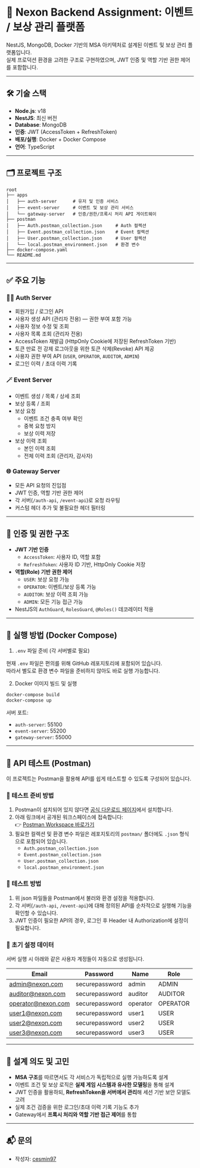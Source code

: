 # 🎯 Nexon Backend Assignment: 이벤트 / 보상 관리 플랫폼

NestJS, MongoDB, Docker 기반의 MSA 아키텍처로 설계된 이벤트 및 보상 관리 플랫폼입니다.  
실제 프로덕션 환경을 고려한 구조로 구현하였으며, JWT 인증 및 역할 기반 권한 제어를 포함합니다.

---

## 🛠️ 기술 스택

- **Node.js**: v18
- **NestJS**: 최신 버전
- **Database**: MongoDB
- **인증**: JWT (AccessToken + RefreshToken)
- **배포/실행**: Docker + Docker Compose
- **언어**: TypeScript

---

## 🗂️ 프로젝트 구조

```
root
├── apps
│   ├── auth-server      # 유저 및 인증 서비스
│   ├── event-server     # 이벤트 및 보상 관리 서비스
│   └── gateway-server   # 인증/권한/프록시 처리 API 게이트웨이
├── postman
│   ├── Auth.postman_collection.json     # Auth 컬렉션
│   ├── Event.postman_collection.json    # Event 컬렉션
│   ├── User.postman_collection.json     # User 컬렉션
│   └── local.postman_environment.json   # 환경 변수
├── docker-compose.yaml
└── README.md
```

---

## ✅ 주요 기능

### 🧑‍💼 Auth Server
- 회원가입 / 로그인 API
- 사용자 생성 API (관리자 전용) — 권한 부여 포함 가능
- 사용자 정보 수정 및 조회
- 사용자 목록 조회 (관리자 전용)
- AccessToken 재발급 (HttpOnly Cookie에 저장된 RefreshToken 기반)
- 토큰 만료 전 강제 로그아웃을 위한 토큰 삭제(Revoke) API 제공
- 사용자 권한 부여 API (`USER`, `OPERATOR`, `AUDITOR`, `ADMIN`)
- 로그인 이력 / 초대 이력 기록

### 🪄 Event Server
- 이벤트 생성 / 목록 / 상세 조회
- 보상 등록 / 조회
- 보상 요청
  - 이벤트 조건 충족 여부 확인
  - 중복 요청 방지
  - 보상 이력 저장
- 보상 이력 조회
  - 본인 이력 조회
  - 전체 이력 조회 (관리자, 감사자)

### 🌐 Gateway Server
- 모든 API 요청의 진입점
- JWT 인증, 역할 기반 권한 제어
- 각 서버(`/auth-api`, `/event-api`)로 요청 라우팅
- 커스텀 헤더 추가 및 불필요한 헤더 필터링

---

## 🔐 인증 및 권한 구조

- **JWT 기반 인증**
  - `AccessToken`: 사용자 ID, 역할 포함
  - `RefreshToken`: 사용자 ID 기반, HttpOnly Cookie 저장
- **역할(Role) 기반 권한 제어**
  - `USER`: 보상 요청 가능
  - `OPERATOR`: 이벤트/보상 등록 가능
  - `AUDITOR`: 보상 이력 조회 가능
  - `ADMIN`: 모든 기능 접근 가능
- NestJS의 `AuthGuard`, `RolesGuard`, `@Roles()` 데코레이터 적용

---

## 🚀 실행 방법 (Docker Compose)

1. `.env` 파일 준비 (각 서버별로 필요)

현재 `.env` 파일은 편의를 위해 GitHub 레포지토리에 포함되어 있습니다.  
따라서 별도로 환경 변수 파일을 준비하지 않아도 바로 실행 가능합니다.

2. Docker 이미지 빌드 및 실행

```bash
docker-compose build
docker-compose up
```

서버 포트:
- `auth-server`: 55100
- `event-server`: 55200
- `gateway-server`: 55000

---

## 🔬 API 테스트 (Postman)

이 프로젝트는 Postman을 활용해 API를 쉽게 테스트할 수 있도록 구성되어 있습니다.

### 🔧 테스트 준비 방법

1. Postman이 설치되어 있지 않다면 [공식 다운로드 페이지](https://www.postman.com/downloads/)에서 설치합니다.
2. 아래 링크에서 공개된 워크스페이스에 접속합니다:  
   👉 [Postman Workspace 바로가기](https://www.postman.com/cesmin/maplestory-assignment)
3. 필요한 컬렉션 및 환경 변수 파일은 레포지토리의 `postman/` 폴더에도 `.json` 형식으로 포함되어 있습니다.
   - `Auth.postman_collection.json`
   - `Event.postman_collection.json`
   - `User.postman_collection.json`
   - `local.postman_environment.json`

### 🧪 테스트 방법

1. 위 json 파일들을 Postman에서 불러와 환경 설정을 적용합니다.
2. 각 서버(`/auth-api`, `/event-api`)에 대해 정의된 API를 순차적으로 실행해 기능을 확인할 수 있습니다.
3. JWT 인증이 필요한 API의 경우, 로그인 후 Header 내 Authorization에 설정이 필요합니다.

### 💾  초기 설정 데이터

서버 실행 시 아래와 같은 사용자 계정들이 자동으로 생성됩니다.

| Email               | Password       | Name     | Role     |
|---------------------|----------------|----------|----------|
| admin@nexon.com     | securepassword | admin    | ADMIN    |
| auditor@nexon.com   | securepassword | auditor  | AUDITOR  |
| operator@nexon.com  | securepassword | operator | OPERATOR |
| user1@nexon.com     | securepassword | user1    | USER     |
| user2@nexon.com     | securepassword | user2    | USER     |
| user3@nexon.com     | securepassword | user3    | USER     |

---

## 🧠 설계 의도 및 고민

- **MSA 구조**를 따르면서도 각 서비스가 독립적으로 실행 가능하도록 설계
- 이벤트 조건 및 보상 로직은 **실제 게임 시스템과 유사한 모델링**을 통해 설계
- JWT 인증을 활용하되, **RefreshToken을 서버에서 관리**해 세션 기반 보안 모델도 고려
- 실제 조건 검증을 위한 로그인/초대 이력 기록 기능도 추가
- Gateway에서 **프록시 처리와 역할 기반 접근 제어**를 통합

---

## 📬 문의

- 작성자: [cesmin97](mailto:cesmin1216@gmail.com)
